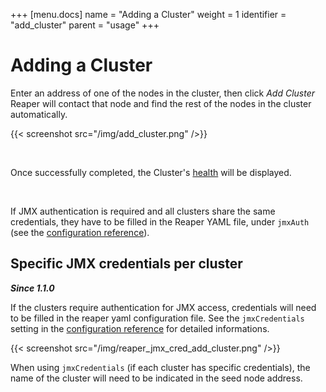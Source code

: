 +++
[menu.docs]
name = "Adding a Cluster"
weight = 1
identifier = "add_cluster"
parent = "usage"
+++


# Adding a Cluster

Enter an address of one of the nodes in the cluster, then click *Add Cluster* Reaper will contact that node and find the rest of the nodes in the cluster automatically.

{{< screenshot src="/img/add_cluster.png" />}}

<br/>

Once successfully completed, the Cluster's [health](../health) will be displayed.

<br/>

If JMX authentication is required and all clusters share the same credentials, they have to be filled in the Reaper YAML file, under `jmxAuth` (see the [configuration reference](../../configuration/reaper_specific)).
  

## Specific JMX credentials per cluster

_**Since 1.1.0**_

If the clusters require authentication for JMX access, credentials will need to be filled in the reaper yaml configuration file. See the `jmxCredentials` setting in the [configuration reference](../../configuration/reaper_specific) for detailed informations.

{{< screenshot src="/img/reaper_jmx_cred_add_cluster.png" />}}

When using `jmxCredentials` (if each cluster has specific credentials), the name of the cluster will need to be indicated in the seed node address.

